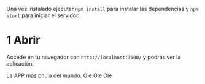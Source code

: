 Una vez instalado ejecutar `npm install` para instalar las dependencias y `npm start` para iniciar el servidor.

# 1 Abrir

Accede en tu navegador con `http://localhost:3000/` y podrás ver la aplicación.

La APP más chula del mundo. Ole Ole Ole